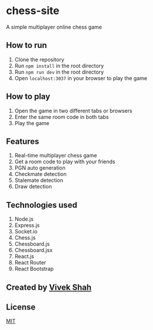 # chess-site
 A simple multiplayer online chess game

## How to run
1. Clone the repository
2. Run `npm install` in the root directory
3. Run `npm run dev` in the root directory
4. Open `localhost:3037` in your browser to play the game

## How to play
1. Open the game in two different tabs or browsers
2. Enter the same room code in both tabs
3. Play the game

## Features
1. Real-time multiplayer chess game
2. Get a room code to play with your friends
3. PGN auto generation
4. Checkmate detection
5. Stalemate detection
6. Draw detection

## Technologies used
1. Node.js
2. Express.js
3. Socket.io
4. Chess.js
5. Chessboard.js
6. Chessboard.jsx
7. React.js
8. React Router
9. React Bootstrap


## Created by [Vivek Shah](https://github.com/vivek-C-Shah/)

## License
[MIT](https://choosealicense.com/licenses/mit/)